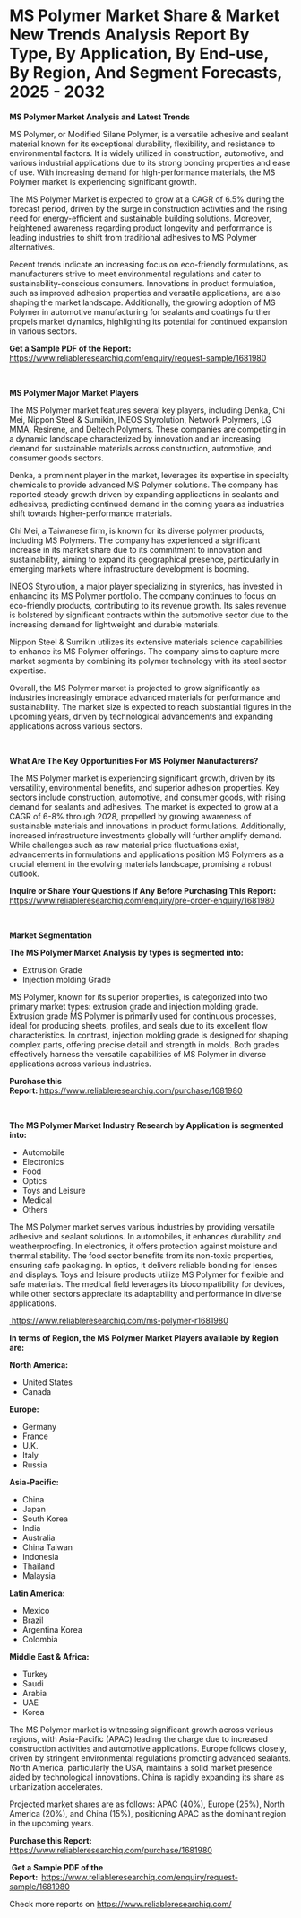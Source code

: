 <p><h1>MS Polymer Market Share & Market New Trends Analysis Report By Type, By Application, By End-use, By Region, And Segment Forecasts, 2025 - 2032</h1></p><p><strong>MS Polymer Market Analysis and Latest Trends</strong></p>
<p><p>MS Polymer, or Modified Silane Polymer, is a versatile adhesive and sealant material known for its exceptional durability, flexibility, and resistance to environmental factors. It is widely utilized in construction, automotive, and various industrial applications due to its strong bonding properties and ease of use. With increasing demand for high-performance materials, the MS Polymer market is experiencing significant growth.</p><p>The MS Polymer Market is expected to grow at a CAGR of 6.5% during the forecast period, driven by the surge in construction activities and the rising need for energy-efficient and sustainable building solutions. Moreover, heightened awareness regarding product longevity and performance is leading industries to shift from traditional adhesives to MS Polymer alternatives. </p><p>Recent trends indicate an increasing focus on eco-friendly formulations, as manufacturers strive to meet environmental regulations and cater to sustainability-conscious consumers. Innovations in product formulation, such as improved adhesion properties and versatile applications, are also shaping the market landscape. Additionally, the growing adoption of MS Polymer in automotive manufacturing for sealants and coatings further propels market dynamics, highlighting its potential for continued expansion in various sectors.</p></p>
<p><strong>Get a Sample PDF of the Report:&nbsp;</strong> <a href="https://www.reliableresearchiq.com/enquiry/request-sample/1681980?utm_campaign=3097&utm_medium=2&utm_source=Github&utm_content=ia&utm_term=01042025&utm_id=ms-polymer">https://www.reliableresearchiq.com/enquiry/request-sample/1681980</a></p>
<p>&nbsp;</p>
<p><strong>MS Polymer Major Market Players</strong></p>
<p><p>The MS Polymer market features several key players, including Denka, Chi Mei, Nippon Steel & Sumikin, INEOS Styrolution, Network Polymers, LG MMA, Resirene, and Deltech Polymers. These companies are competing in a dynamic landscape characterized by innovation and an increasing demand for sustainable materials across construction, automotive, and consumer goods sectors.</p><p>Denka, a prominent player in the market, leverages its expertise in specialty chemicals to provide advanced MS Polymer solutions. The company has reported steady growth driven by expanding applications in sealants and adhesives, predicting continued demand in the coming years as industries shift towards higher-performance materials.</p><p>Chi Mei, a Taiwanese firm, is known for its diverse polymer products, including MS Polymers. The company has experienced a significant increase in its market share due to its commitment to innovation and sustainability, aiming to expand its geographical presence, particularly in emerging markets where infrastructure development is booming.</p><p>INEOS Styrolution, a major player specializing in styrenics, has invested in enhancing its MS Polymer portfolio. The company continues to focus on eco-friendly products, contributing to its revenue growth. Its sales revenue is bolstered by significant contracts within the automotive sector due to the increasing demand for lightweight and durable materials.</p><p>Nippon Steel & Sumikin utilizes its extensive materials science capabilities to enhance its MS Polymer offerings. The company aims to capture more market segments by combining its polymer technology with its steel sector expertise.</p><p>Overall, the MS Polymer market is projected to grow significantly as industries increasingly embrace advanced materials for performance and sustainability. The market size is expected to reach substantial figures in the upcoming years, driven by technological advancements and expanding applications across various sectors.</p></p>
<p>&nbsp;</p>
<p><strong>What Are The Key Opportunities For MS Polymer Manufacturers?</strong></p>
<p><p>The MS Polymer market is experiencing significant growth, driven by its versatility, environmental benefits, and superior adhesion properties. Key sectors include construction, automotive, and consumer goods, with rising demand for sealants and adhesives. The market is expected to grow at a CAGR of 6-8% through 2028, propelled by growing awareness of sustainable materials and innovations in product formulations. Additionally, increased infrastructure investments globally will further amplify demand. While challenges such as raw material price fluctuations exist, advancements in formulations and applications position MS Polymers as a crucial element in the evolving materials landscape, promising a robust outlook.</p></p>
<p><strong>Inquire or Share Your Questions If Any Before Purchasing This Report:</strong> <a href="https://www.reliableresearchiq.com/enquiry/pre-order-enquiry/1681980?utm_campaign=3097&utm_medium=2&utm_source=Github&utm_content=ia&utm_term=01042025&utm_id=ms-polymer">https://www.reliableresearchiq.com/enquiry/pre-order-enquiry/1681980</a></p>
<p>&nbsp;</p>
<p><strong>Market Segmentation</strong></p>
<p><strong>The MS Polymer Market Analysis by types is segmented into:</strong></p>
<p><ul><li>Extrusion Grade</li><li>Injection molding Grade</li></ul></p>
<p><p>MS Polymer, known for its superior properties, is categorized into two primary market types: extrusion grade and injection molding grade. Extrusion grade MS Polymer is primarily used for continuous processes, ideal for producing sheets, profiles, and seals due to its excellent flow characteristics. In contrast, injection molding grade is designed for shaping complex parts, offering precise detail and strength in molds. Both grades effectively harness the versatile capabilities of MS Polymer in diverse applications across various industries.</p></p>
<p><strong>Purchase this Report:&nbsp;</strong><a href="https://www.reliableresearchiq.com/purchase/1681980?utm_campaign=3097&utm_medium=2&utm_source=Github&utm_content=ia&utm_term=01042025&utm_id=ms-polymer">https://www.reliableresearchiq.com/purchase/1681980</a></p>
<p>&nbsp;</p>
<p><strong>The MS Polymer Market Industry Research by Application is segmented into:</strong></p>
<p><ul><li>Automobile</li><li>Electronics</li><li>Food</li><li>Optics</li><li>Toys and Leisure</li><li>Medical</li><li>Others</li></ul></p>
<p><p>The MS Polymer market serves various industries by providing versatile adhesive and sealant solutions. In automobiles, it enhances durability and weatherproofing. In electronics, it offers protection against moisture and thermal stability. The food sector benefits from its non-toxic properties, ensuring safe packaging. In optics, it delivers reliable bonding for lenses and displays. Toys and leisure products utilize MS Polymer for flexible and safe materials. The medical field leverages its biocompatibility for devices, while other sectors appreciate its adaptability and performance in diverse applications.</p></p>
<p><a href="https://www.reliableresearchiq.com/ms-polymer-r1681980?utm_campaign=3097&utm_medium=2&utm_source=Github&utm_content=ia&utm_term=01042025&utm_id=ms-polymer">&nbsp;https://www.reliableresearchiq.com/ms-polymer-r1681980</a></p>
<p><strong>In terms of Region, the MS Polymer Market Players available by Region are:</strong></p>
<p>
    <p> <strong> North America: </strong>
        <ul>
            <li>United States</li>
            <li>Canada</li>
        </ul>
        </p> 
    <p> <strong> Europe: </strong>
        <ul>
            <li>Germany</li>
            <li>France</li>
            <li>U.K.</li>
            <li>Italy</li>
            <li>Russia</li>
        </ul>
        </p> 
    <p> <strong> Asia-Pacific: </strong>
        <ul>
            <li>China</li>
            <li>Japan</li>
            <li>South Korea</li>
            <li>India</li>
            <li>Australia</li>
            <li>China Taiwan</li>
            <li>Indonesia</li>
            <li>Thailand</li>
            <li>Malaysia</li>
        </ul>
        </p> 
    <p> <strong> Latin America: </strong>
        <ul>
            <li>Mexico</li>
            <li>Brazil</li>
            <li>Argentina Korea</li>
            <li>Colombia</li>
        </ul>
        </p> 
    <p> <strong> Middle East & Africa: </strong>
        <ul>
            <li>Turkey</li>
            <li>Saudi</li>
            <li>Arabia</li>
            <li>UAE</li>
            <li>Korea</li>
        </ul>
    </p>
    </p>
<p><p>The MS Polymer market is witnessing significant growth across various regions, with Asia-Pacific (APAC) leading the charge due to increased construction activities and automotive applications. Europe follows closely, driven by stringent environmental regulations promoting advanced sealants. North America, particularly the USA, maintains a solid market presence aided by technological innovations. China is rapidly expanding its share as urbanization accelerates. </p><p>Projected market shares are as follows: APAC (40%), Europe (25%), North America (20%), and China (15%), positioning APAC as the dominant region in the upcoming years.</p></p>
<p><strong>Purchase this Report: </strong><a href="https://www.reliableresearchiq.com/purchase/1681980?utm_campaign=3097&utm_medium=2&utm_source=Github&utm_content=ia&utm_term=01042025&utm_id=ms-polymer">https://www.reliableresearchiq.com/purchase/1681980</a></p>
<p>&nbsp;<strong>Get a Sample PDF of the Report:&nbsp;&nbsp;</strong><a href="https://www.reliableresearchiq.com/enquiry/request-sample/1681980?utm_campaign=3097&utm_medium=2&utm_source=Github&utm_content=ia&utm_term=01042025&utm_id=ms-polymer">https://www.reliableresearchiq.com/enquiry/request-sample/1681980</a></p>
<p><strong></strong></p>
<p>Check more reports on <a href="https://www.reliableresearchiq.com/?utm_campaign=3097&utm_medium=2&utm_source=Github&utm_content=ia&utm_term=01042025&utm_id=ms-polymer">https://www.reliableresearchiq.com/</a></p>